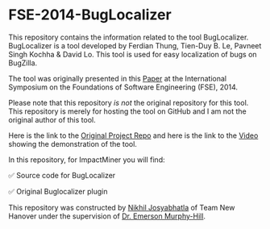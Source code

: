 # FSE-2014-BugLocalizer

This repository contains the information related to the tool BugLocalizer. BugLocalizer is a tool developed by Ferdian Thung, Tien-Duy B. Le, Pavneet Singh Kochha & David Lo. This tool is used for easy localization of bugs on BugZilla.

The tool was originally presented in this [Paper](http://dl.acm.org/citation.cfm?id=2661678) at the International Symposium on the Foundations of Software Engineering (FSE), 2014.

Please note that this repository *is not* the original repository for this tool. This repository is merely for hosting the tool on GitHub and I am not the original author of this tool.

Here is the link to the [Original Project Repo](https://github.com/smagsmu/BugLocalizer) and here is the link to the [Video](https://www.youtube.com/watch?v=iWHaLNCUjBY) showing the demonstration of the tool.

In this repository, for ImpactMiner you will find:

 :white_check_mark: Source code for BugLocalizer
 
 :white_check_mark: Original Buglocalizer plugin 
 
This repository was constructed by [Nikhil Josyabhatla](https://github.com/nikhiljosyabhatla) of Team New Hanover under the supervision of [Dr. Emerson Murphy-Hill](https://github.com/CaptainEmerson).
